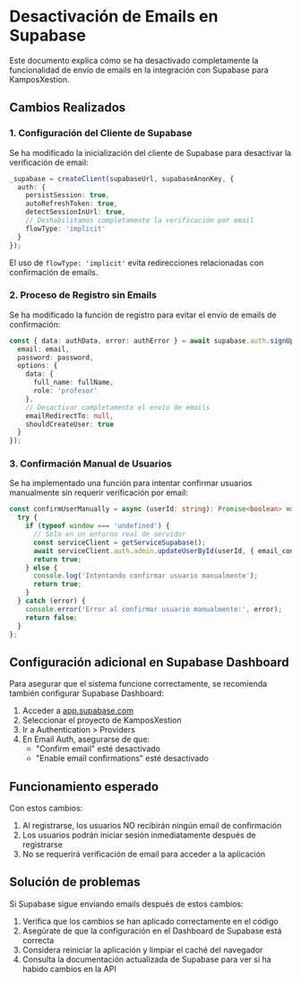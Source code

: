 # Desactivación de Emails en Supabase

Este documento explica cómo se ha desactivado completamente la funcionalidad de envío de emails en la integración con Supabase para KamposXestion.

## Cambios Realizados

### 1. Configuración del Cliente de Supabase

Se ha modificado la inicialización del cliente de Supabase para desactivar la verificación de email:

```typescript
_supabase = createClient(supabaseUrl, supabaseAnonKey, {
  auth: {
    persistSession: true,
    autoRefreshToken: true,
    detectSessionInUrl: true,
    // Deshabilitamos completamente la verificación por email
    flowType: 'implicit'
  }
});
```

El uso de `flowType: 'implicit'` evita redirecciones relacionadas con confirmación de emails.

### 2. Proceso de Registro sin Emails

Se ha modificado la función de registro para evitar el envío de emails de confirmación:

```typescript
const { data: authData, error: authError } = await supabase.auth.signUp({
  email: email,
  password: password,
  options: {
    data: {
      full_name: fullName,
      role: 'profesor'
    },
    // Desactivar completamente el envío de emails
    emailRedirectTo: null,
    shouldCreateUser: true
  }
});
```

### 3. Confirmación Manual de Usuarios

Se ha implementado una función para intentar confirmar usuarios manualmente sin requerir verificación por email:

```typescript
const confirmUserManually = async (userId: string): Promise<boolean> => {
  try {
    if (typeof window === 'undefined') {
      // Solo en un entorno real de servidor
      const serviceClient = getServiceSupabase();
      await serviceClient.auth.admin.updateUserById(userId, { email_confirmed: true });
      return true;
    } else {
      console.log('Intentando confirmar usuario manualmente');
      return true;
    }
  } catch (error) {
    console.error('Error al confirmar usuario manualmente:', error);
    return false;
  }
};
```

## Configuración adicional en Supabase Dashboard

Para asegurar que el sistema funcione correctamente, se recomienda también configurar Supabase Dashboard:

1. Acceder a [app.supabase.com](https://app.supabase.com)
2. Seleccionar el proyecto de KamposXestion
3. Ir a Authentication > Providers
4. En Email Auth, asegurarse de que:
   - "Confirm email" esté desactivado
   - "Enable email confirmations" esté desactivado

## Funcionamiento esperado

Con estos cambios:

1. Al registrarse, los usuarios NO recibirán ningún email de confirmación
2. Los usuarios podrán iniciar sesión inmediatamente después de registrarse
3. No se requerirá verificación de email para acceder a la aplicación

## Solución de problemas

Si Supabase sigue enviando emails después de estos cambios:

1. Verifica que los cambios se han aplicado correctamente en el código
2. Asegúrate de que la configuración en el Dashboard de Supabase está correcta
3. Considera reiniciar la aplicación y limpiar el caché del navegador
4. Consulta la documentación actualizada de Supabase para ver si ha habido cambios en la API
